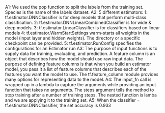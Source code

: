 A1: We used the pop function to split the labels from the training set. Species is the name of the labels dataset. 
A2: 5 different estimators: 
1: tf.estimator.DNNClassifier is for deep models that perform multi-class classification.
2: tf.estimator.DNNLinearCombinedClassifier is for wide & deep models.
3: tf.estimator.LinearClassifier is for classifiers based on linear models
4: tf.estimator.WarmStartSettings warm-starts all weights in the model (input layer and hidden weights). The directory or a specific checkpoint can be provided.
5: tf.estimator.RunConfig specifies the configurations for an Estimator run
A3: The purpose of input functions is to supply data for training, evaluating, and prediction. A feature column is an object that describes how the model should use raw input data. The purpose of defining feature columns is that when you build an estimator model, you pass it a list of feature columns that describes each of the features you want the model to use. The tf.feature_column module provides many options for representing data to the model.
A4: The input_fn call is wrapped up in a lambda to capture the arguments while providing an input function that takes no arguments. The steps argument tells the method to stop training after a number of training steps. The nested function is lamba and we are applying it to the training set. 
A5: When the classifier = tf.estimator.DNNClassifier, the set accuracy is 0.933
